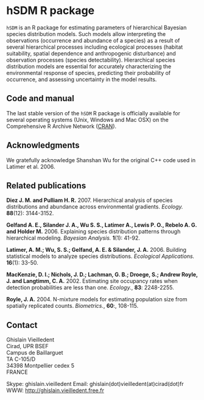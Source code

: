hSDM R package
===============

`hSDM` is an R package for estimating parameters of hierarchical
Bayesian species distribution models. Such models allow interpreting
the observations (occurrence and abundance of a species) as a result
of several hierarchical processes including ecological processes
(habitat suitability, spatial dependence and anthropogenic
disturbance) and observation processes (species
detectability). Hierarchical species distribution models are essential
for accurately characterizing the environmental response of species,
predicting their probability of occurrence, and assessing uncertainty
in the model results.

Code and manual
---------------

The last stable version of the `hSDM` R package is officially
available for several operating systems (Unix, Windows and Mac OSX) on
the Comprehensive R Archive Network
([CRAN](http://cran.r-project.org/web/packages/hSDM/index.html)).

Acknowledgments
--------------

We gratefully acknowledge Shanshan Wu for the original C++ code used
in Latimer et al. 2006.

Related publications
--------------------

**Diez J. M. and Pulliam H. R.** 2007. Hierarchical analysis of
species distributions and abundance across environmental
gradients. *Ecology.* **88**(12): 3144-3152.

**Gelfand A. E., Silander J. A., Wu S. S., Latimer A., Lewis P. O.,
Rebelo A. G. and Holder M.** 2006. Explaining species distribution
patterns through hierarchical modeling. *Bayesian Analysis.* **1**(1):
41-92.

**Latimer, A. M.; Wu, S. S.; Gelfand, A. E. & Silander, J. A.** 2006.
Building statistical models to analyze species distributions.
*Ecological Applications.* **16**(1): 33-50.

**MacKenzie, D. I.; Nichols, J. D.; Lachman, G. B.; Droege, S.; Andrew
Royle, J. and Langtimm, C. A.** 2002. Estimating site occupancy rates
when detection probabilities are less than one. *Ecology.*, **83**:
2248-2255.

**Royle, J. A.** 2004. N-mixture models for estimating population size
  from spatially replicated counts. *Biometrics.*, **60**:, 108-115.

Contact
-------

Ghislain Vieilledent	
Cirad, UPR BSEF		
Campus de Baillarguet	
TA C-105/D		
34398 Montpellier cedex 5	
FRANCE

Skype: ghislain.vieilledent
Email: ghislain(dot)vieilledent(at)cirad(dot)fr
WWW: <http://ghislain.vieilledent.free.fr>
